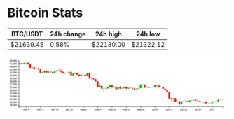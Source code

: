 # Bitcoin Stats

BTC/USDT|24h change|24h high|24h low|
|---|---|---|---|
|$21639.45|0.58%|$22130.00|$21322.12|

<img src="./chart.svg">
